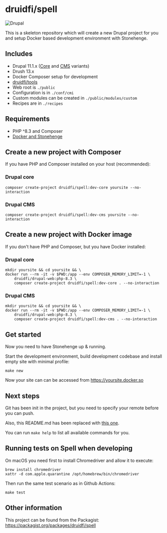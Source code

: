 # druidfi/spell

![Drupal](https://github.com/druidfi/spell/workflows/Drupal/badge.svg)

This is a skeleton repository which will create a new Drupal project for you and setup Docker based development
environment with Stonehenge.

## Includes

- Drupal 11.1.x ([Core](https://github.com/druidfi/spell/tree/core) and [CMS](https://github.com/druidfi/spell/tree/cms) variants)
- Drush 13.x
- Docker Composer setup for development
- [druidfi/tools](https://github.com/druidfi/tools)
- Web root is `./public`
- Configuration is in `./conf/cmi`
- Custom modules can be created in `./public/modules/custom`
- Recipes are in `./recipes`

## Requirements

- PHP ^8.3 and Composer
- [Docker and Stonehenge](https://github.com/druidfi/stonehenge)

## Create a new project with Composer

If you have PHP and Composer installed on your host (recommended):

### Drupal core

```console
composer create-project druidfi/spell:dev-core yoursite --no-interaction
```

### Drupal CMS

```console
composer create-project druidfi/spell:dev-cms yoursite --no-interaction
```

## Create a new project with Docker image

If you don't have PHP and Composer, but you have Docker installed:

### Drupal core

```console
mkdir yoursite && cd yoursite && \
docker run --rm -it -v $PWD:/app --env COMPOSER_MEMORY_LIMIT=-1 \
    druidfi/drupal-web:php-8.3 \
    composer create-project druidfi/spell:dev-core . --no-interaction
```

### Drupal CMS

```console
mkdir yoursite && cd yoursite && \
docker run --rm -it -v $PWD:/app --env COMPOSER_MEMORY_LIMIT=-1 \
    druidfi/drupal-web:php-8.3 \
    composer create-project druidfi/spell:dev-cms . --no-interaction
```

## Get started

Now you need to have Stonehenge up & running.

Start the development environment, build development codebase and install empty site with minimal profile:

```console
make new
```

Now your site can can be accessed from https://yoursite.docker.so

## Next steps

Git has been init in the project, but you need to specify your remote before you can push.

Also, this README.md has been replaced with [this one](README.project.md).

You can run `make help` to list all available commands for you.

## Running tests on Spell when developing

On macOS you need first to install Chromedriver and allow it to execute:

```console
brew install chromedriver
xattr -d com.apple.quarantine /opt/homebrew/bin/chromedriver
```

Then run the same test scenario as in Github Actions:

```console
make test
```

## Other information

This project can be found from the Packagist: https://packagist.org/packages/druidfi/spell
